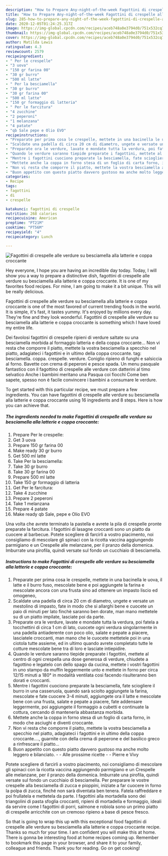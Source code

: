 ```yaml
---
description: "How to Prepare Any-night-of-the-week Fagottini di crespelle alle verdure su besciamella alla latterie e coppa croccante"
title: "How to Prepare Any-night-of-the-week Fagottini di crespelle alle verdure su besciamella alla latterie e coppa croccante"
slug: 285-how-to-prepare-any-night-of-the-week-fagottini-di-crespelle-alle-verdure-su-besciamella-alla-latterie-e-coppa-croccante
date: 2020-12-05T01:24:25.317Z
image: https://img-global.cpcdn.com/recipes/aceb748a0e3794d0/751x532cq70/fagottini-di-crespelle-alle-verdure-su-besciamella-alla-latterie-e-coppa-croccante-recipe-main-photo.jpg
thumbnail: https://img-global.cpcdn.com/recipes/aceb748a0e3794d0/751x532cq70/fagottini-di-crespelle-alle-verdure-su-besciamella-alla-latterie-e-coppa-croccante-recipe-main-photo.jpg
cover: https://img-global.cpcdn.com/recipes/aceb748a0e3794d0/751x532cq70/fagottini-di-crespelle-alle-verdure-su-besciamella-alla-latterie-e-coppa-croccante-recipe-main-photo.jpg
author: Matilda Lewis
ratingvalue: 4.3
reviewcount: 2579
recipeingredient:
- " Per le crespelle"
- "3 uova"
- "150 gr farina 00"
- "30 gr burro"
- "500 ml latte"
- " Per la besciamella"
- "30 gr burro"
- "30 gr farina 00"
- "500 ml latte"
- "150 gr formaggio di latteria"
- " Per le farcitura"
- "4 zucchine"
- "2 peperoni"
- "1 melanzana"
- "4 patate"
- "qb Sale pepe e Olio EVO"
recipeinstructions:
- "Preparate per prima cosa le crespelle, mettete in una bacinella le uova, il latte e il burro fuso, mescolate bene e poi aggiungete la farina e mescolate ancora con una frusta sino ad ottenere un impasto liscio ed omogeneo,"
- "Scaldate una padella di circa 20 cm di diametro, ungete e versate un mestolino di impasto, fate in modo che si allarghi bene e cuocete un paio di minuti per lato finchè saranno ben dorate, man mano mettetele su di un piatto impilate, lasciate poi da parte."
- "Preparate ora le verdure, lavate e mondate tutta la verdura, poi fatela a tocchettini di circa 1 cm di lato, cuocete ogni verdura singolarmente in una padella antiaderente con poco olio, salate e pepate a piacere, lasciatele croccanti, man mano che le cuocete mettetele poi in una ciotola tutte assieme, ed in ultimo quando avrete completato tutte le cotture mescolate bene tra di loro e lasciate intiepidire."
- "Quando le verdure saranno tiepide preparate i fagottini, mettete al centro di ogni crespella una dose generosa di verdure, chiudete a fagottino e legatelo con dello spago da cucina, mettete i vostri fagottini in uno stampo da muffin leggermente unto e mettete in forno per circa 12/15 minuti a 180° in modalità ventilata cosi facendo risulteranno ben dorati e croccanti."
- "Mentre i fagottini cuociono preparate la besciamella, fate sciogliere il burro in una casseruola, quando sarà sciolto aggiungete la farina, mescolate e fate cuocere 3-4 minuti, aggiungete ora il latte e mescolate bene con una frusta, salate e pepate a piacere, fate addensare leggermente, poi aggiungete il formaggio a cubetti e continuate la cottura, cercando di mantenerla abbastanza morbida."
- "Mettete anche la coppa in forno stesa di un foglio di carta forno, in modo che asciughi e diventi croccante."
- "Non vi resta che comporre il piatto, mettete la vostra besciamella a specchio nel piatto, adagiateci i fagottini e in ultimo della coppa croccante…., guarnite con della crema di peperone e del basilico greco a rinfrescare il piatto…"
- "Buon appetito con questo piatto davvero gustoso ma anche molto leggero e bilanciato.  Alle prossime ricette  Pierre e Vivy"
categories:
- Recipe
tags:
- fagottini
- di
- crespelle

katakunci: fagottini di crespelle 
nutrition: 268 calories
recipecuisine: American
preptime: "PT21M"
cooktime: "PT56M"
recipeyield: "4"
recipecategory: Lunch

---
```



![Fagottini di crespelle alle verdure su besciamella alla latterie e coppa croccante](https://img-global.cpcdn.com/recipes/aceb748a0e3794d0/751x532cq70/fagottini-di-crespelle-alle-verdure-su-besciamella-alla-latterie-e-coppa-croccante-recipe-main-photo.jpg)

Hey everyone, I hope you are having an incredible day today. Today, I will show you a way to prepare a distinctive dish, fagottini di crespelle alle verdure su besciamella alla latterie e coppa croccante. It is one of my favorites food recipes. For mine, I am going to make it a bit unique. This will be really delicious.

Fagottini di crespelle alle verdure su besciamella alla latterie e coppa croccante is one of the most favored of current trending foods in the world. It is simple, it's fast, it tastes yummy. It's enjoyed by millions every day. They're fine and they look wonderful. Fagottini di crespelle alle verdure su besciamella alla latterie e coppa croccante is something which I have loved my entire life.

Dei favolosi fagottini di crespelle ripieni di verdure saltate su una besciamella morbida al formaggio latteria e della coppa croccante… Non vi resta che comporre il piatto, mettete la vostra besciamella a specchio nel piatto, adagiateci i fagottini e in ultimo della coppa croccante. tag: besciamella. coppa. crespelle. verdure. Coniglio ripieno di funghi e salsiccia al forno. Bavette con crema di peperoni e pesce spada. Un menu pasquale fantastico con il fagottino di crespelle alle verdure con datterini al timo selvatico Anche i bambini meritano una Pasqua coi fiocchi Come ben sapete, spesso non è facile convincere i bambini a consumare le verdure.


To get started with this particular recipe, we must prepare a few ingredients. You can have fagottini di crespelle alle verdure su besciamella alla latterie e coppa croccante using 16 ingredients and 8 steps. Here is how you can achieve that.

<!--inarticleads1-->

##### The ingredients needed to make Fagottini di crespelle alle verdure su besciamella alla latterie e coppa croccante:

1. Prepare  Per le crespelle:
1. Get 3 uova
1. Prepare 150 gr farina 00
1. Make ready 30 gr burro
1. Get 500 ml latte
1. Take  Per la besciamella:
1. Take 30 gr burro
1. Take 30 gr farina 00
1. Prepare 500 ml latte
1. Take 150 gr formaggio di latteria
1. Get  Per le farcitura:
1. Take 4 zucchine
1. Prepare 2 peperoni
1. Take 1 melanzana
1. Prepare 4 patate
1. Make ready qb Sale, pepe e Olio EVO


Una volta che avrete terminato la pastella e avrete la pila di crespelle pronte preparate la farcitura. I fagottini di lasagne croccanti sono un piatto da cuocere al barbecue. Potete scegliere di farcirli a vostro piacimento, noi consigliamo di mescolare gli spinaci con la ricotta vaccina aggiungendo parmigiano e un Crespelle alle melanzane, per il pranzo della domenica. Imburrate una pirofila, quindi versate sul fondo un cucchiaio di besciamella. 

<!--inarticleads2-->

##### Instructions to make Fagottini di crespelle alle verdure su besciamella alla latterie e coppa croccante:

1. Preparate per prima cosa le crespelle, mettete in una bacinella le uova, il latte e il burro fuso, mescolate bene e poi aggiungete la farina e mescolate ancora con una frusta sino ad ottenere un impasto liscio ed omogeneo,
1. Scaldate una padella di circa 20 cm di diametro, ungete e versate un mestolino di impasto, fate in modo che si allarghi bene e cuocete un paio di minuti per lato finchè saranno ben dorate, man mano mettetele su di un piatto impilate, lasciate poi da parte.
1. Preparate ora le verdure, lavate e mondate tutta la verdura, poi fatela a tocchettini di circa 1 cm di lato, cuocete ogni verdura singolarmente in una padella antiaderente con poco olio, salate e pepate a piacere, lasciatele croccanti, man mano che le cuocete mettetele poi in una ciotola tutte assieme, ed in ultimo quando avrete completato tutte le cotture mescolate bene tra di loro e lasciate intiepidire.
1. Quando le verdure saranno tiepide preparate i fagottini, mettete al centro di ogni crespella una dose generosa di verdure, chiudete a fagottino e legatelo con dello spago da cucina, mettete i vostri fagottini in uno stampo da muffin leggermente unto e mettete in forno per circa 12/15 minuti a 180° in modalità ventilata cosi facendo risulteranno ben dorati e croccanti.
1. Mentre i fagottini cuociono preparate la besciamella, fate sciogliere il burro in una casseruola, quando sarà sciolto aggiungete la farina, mescolate e fate cuocere 3-4 minuti, aggiungete ora il latte e mescolate bene con una frusta, salate e pepate a piacere, fate addensare leggermente, poi aggiungete il formaggio a cubetti e continuate la cottura, cercando di mantenerla abbastanza morbida.
1. Mettete anche la coppa in forno stesa di un foglio di carta forno, in modo che asciughi e diventi croccante.
1. Non vi resta che comporre il piatto, mettete la vostra besciamella a specchio nel piatto, adagiateci i fagottini e in ultimo della coppa croccante…., guarnite con della crema di peperone e del basilico greco a rinfrescare il piatto…
1. Buon appetito con questo piatto davvero gustoso ma anche molto leggero e bilanciato. -  - Alle prossime ricette -  - Pierre e Vivy


Potete scegliere di farcirli a vostro piacimento, noi consigliamo di mescolare gli spinaci con la ricotta vaccina aggiungendo parmigiano e un Crespelle alle melanzane, per il pranzo della domenica. Imburrate una pirofila, quindi versate sul fondo un cucchiaio di besciamella. Per preparare le vostre crespelle alla besciamella di zucca e pioppini, iniziate a far cuocere in forno la polpa di zucca, finché non sarà diventata ben tenera. Fatela raffreddare e poi frullatela e mettetela da parte. I fagottini alla mortadella sono dei triangolini di pasta sfoglia croccanti, ripieni di mortadella e formaggio, ideali da servire come I fagottini di porri, salmone e robiola sono un primo piatto di crespelle arricchite con un cremoso ripieno a base di pesce fresco. 

So that is going to wrap this up with this exceptional food fagottini di crespelle alle verdure su besciamella alla latterie e coppa croccante recipe. Thanks so much for your time. I am confident you will make this at home. There is gonna be interesting food at home recipes coming up. Remember to bookmark this page in your browser, and share it to your family, colleague and friends. Thank you for reading. Go on get cooking!
